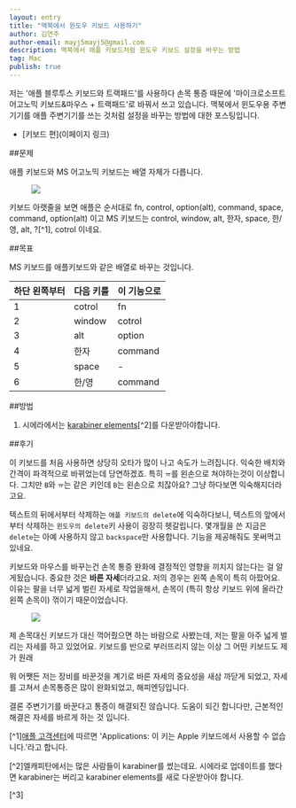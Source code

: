 ```yaml
---
layout: entry
title: "맥북에서 윈도우 키보드 사용하기"
author: 김연주
author-email: mayj5mayj5@gmail.com
description: 맥북에서 애플 키보드처럼 윈도우 키보드 설정을 바꾸는 방법
tag: Mac
publish: true
---
```


저는 '애플 블루투스 키보드와 트랙패드'를 사용하다 손목 통증 때문에 '마이크로소프트 어고노믹 키보드&마우스 + 트랙패드'로 바꿔서 쓰고 있습니다. 맥북에서 윈도우용 주변기기를 애플 주변기기를 쓰는 것처럼 설정을 바꾸는 방법에 대한 포스팅입니다.

- [키보드 편](이페이지 링크)
<!--- [트랙패드와 마우스 편](링크)-->

##문제

애플 키보드와 MS 어고노믹 키보드는 배열 자체가 다릅니다. 
<figure> 
  <img src="/images/2017-02-13/--"/>
</figure>
키보드 아랫줄을 보면 애플은 순서대로 fn, control, option(alt), command, space, command, option(alt) 이고 MS 키보드는 control, window, alt, 한자, space, 한/영, alt, ?[^1], cotrol 이네요.


##목표

MS 키보드를 애플키보드와 같은 배열로 바꾸는 것입니다.

| 하단 왼쪽부터 |   다음 키를  |  이 기능으로  |
|------------|------------|------------|
|      1     |   cotrol   |     fn     |
|      2     |   window   |   cotrol   |
|      3     |     alt    |   option   |
|      4     |     한자    |   command  |
|      5     |    space   |      -     |
|      6     |    한/영    |   command  |


##방법

1. 시에라에서는 [karabiner elements](https://pqrs.org/osx/karabiner/)[^2]를 다운받아야합니다.








##후기

이 키보드를 처음 사용하면 상당히 오타가 많이 나고 속도가 느려집니다. 익숙한 배치와 간격이 파격적으로 바뀌었는데 당연하겠죠. 특히 `ㅠ`를 왼손으로 쳐야하는것이 이상합니다. 그치만 `B`와 `ㅠ`는 같은 키인데 `B`는 왼손으로 치잖아요? 그냥 하다보면 익숙해지더라고요. 

텍스트의 뒤에서부터 삭제하는 `애플 키보드의 delete`에 익숙하다보니, 텍스트의 앞에서부터 삭제하는 `윈도우의 delete`키 사용이 굉장히 헷갈립니다. 몇개월을 쓴 지금은 `delete`는 아예 사용하지 않고 `backspace`만 사용합니다. 기능을 제공해줘도 못써먹고 있네요.

키보드와 마우스를 바꾸는건 손목 통증 완화에 결정적인 영향을 끼치지 않는다는 걸 알게됬습니다. 중요한 것은 **바른 자세**더라고요. 
저의 경우는 왼쪽 손목이 특히 아팠어요. 이유는 팔을 너무 넓게 벌린 자세로 작업을해서, 손목이 (특히 항상 키보드 위에 올라간 왼쪽 손목이) 꺾이기 때문이었습니다. 
<figure> 
  <img src="/images/2017-02-13/--"/>
</figure>
제 손목대신 키보드가 대신 꺽어줬으면 하는 바람으로 사봤는데, 저는 팔을 아주 넓게 벌리는 자세를 하고 있었어요. 키보드를 반으로 부러뜨리지 않는 이상 그 어떤 키보드도 제가 원래 

뭐 어쨋든 저는 장비를 바꾼것을 계기로 바른 자세의 중요성을 새삼 까닫게 되었고, 자세를 고쳐서 손목통증은 많이 완화되었고, 해피엔딩입니다. 


결론
주변기기를 바꾼다고 통증이 해결되진 않습니다. 도움이 되긴 합니다만, 근본적인 해결은 자세를 바르게 하는 것 입니다.

[^1][애플 고객센터](https://support.apple.com/ko-kr/HT202676)에 따르면 'Applications: 이 키는 Apple 키보드에서 사용할 수 없습니다.'라고 합니다. 

[^2]엘캐피탄에서는 많은 사람들이 karabiner를 썼는데요. 시에라로 업데이트를 했다면 karabiner는 버리고 karabiner elements를 새로 다운받아야 합니다.

[^3] 